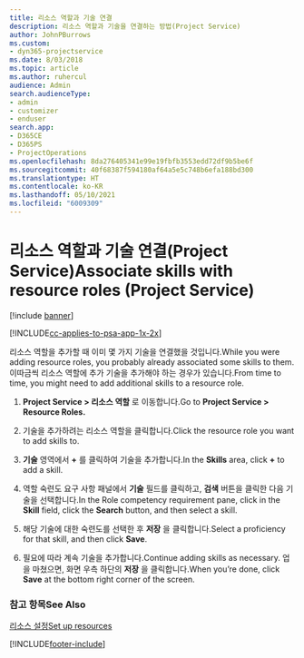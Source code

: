 ```yaml
---
title: 리소스 역할과 기술 연결
description: 리소스 역할과 기술을 연결하는 방법(Project Service)
author: JohnPBurrows
ms.custom:
- dyn365-projectservice
ms.date: 8/03/2018
ms.topic: article
ms.author: ruhercul
audience: Admin
search.audienceType:
- admin
- customizer
- enduser
search.app:
- D365CE
- D365PS
- ProjectOperations
ms.openlocfilehash: 8da276405341e99e19fbfb3553edd72df9b5be6f
ms.sourcegitcommit: 40f68387f594180af64a5e5c748b6efa188bd300
ms.translationtype: HT
ms.contentlocale: ko-KR
ms.lasthandoff: 05/10/2021
ms.locfileid: "6009309"
---
```

# <a name="associate-skills-with-resource-roles-project-service"></a><span data-ttu-id="01ebf-103">리소스 역할과 기술 연결(Project Service)</span><span class="sxs-lookup"><span data-stu-id="01ebf-103">Associate skills with resource roles (Project Service)</span></span>

[!include [banner](../includes/psa-now-project-operations.md)]

[!INCLUDE[cc-applies-to-psa-app-1x-2x](../includes/cc-applies-to-psa-app-1x-2x.md)]

<span data-ttu-id="01ebf-104">리소스 역할을 추가할 때 이미 몇 가지 기술을 연결했을 것입니다.</span><span class="sxs-lookup"><span data-stu-id="01ebf-104">While you were adding resource roles, you probably already associated some skills to them.</span></span> <span data-ttu-id="01ebf-105">이따금씩 리소스 역할에 추가 기술을 추가해야 하는 경우가 있습니다.</span><span class="sxs-lookup"><span data-stu-id="01ebf-105">From time to time, you might need to add additional skills to a resource role.</span></span>  
  
1.  <span data-ttu-id="01ebf-106">**Project Service > 리소스 역할** 로 이동합니다.</span><span class="sxs-lookup"><span data-stu-id="01ebf-106">Go to **Project Service > Resource Roles.**</span></span>  
  
2.  <span data-ttu-id="01ebf-107">기술을 추가하려는 리소스 역할을 클릭합니다.</span><span class="sxs-lookup"><span data-stu-id="01ebf-107">Click the resource role you want to add skills to.</span></span>  
  
3.  <span data-ttu-id="01ebf-108">**기술** 영역에서 **+** 를 클릭하여 기술을 추가합니다.</span><span class="sxs-lookup"><span data-stu-id="01ebf-108">In the **Skills** area, click **+** to add a skill.</span></span>  
  
4.  <span data-ttu-id="01ebf-109">역할 숙련도 요구 사항 패널에서 **기술** 필드를 클릭하고, **검색** 버튼을 클릭한 다음 기술을 선택합니다.</span><span class="sxs-lookup"><span data-stu-id="01ebf-109">In the Role competency requirement pane, click in the **Skill** field, click the **Search** button,  and then select a skill.</span></span>  
  
5.  <span data-ttu-id="01ebf-110">해당 기술에 대한 숙련도를 선택한 후 **저장** 을 클릭합니다.</span><span class="sxs-lookup"><span data-stu-id="01ebf-110">Select a proficiency for that skill, and then click **Save**.</span></span>  
  
6.  <span data-ttu-id="01ebf-111">필요에 따라 계속 기술을 추가합니다.</span><span class="sxs-lookup"><span data-stu-id="01ebf-111">Continue adding skills as necessary.</span></span> <span data-ttu-id="01ebf-112">업을 마쳤으면, 화면 우측 하단의 **저장** 을 클릭합니다.</span><span class="sxs-lookup"><span data-stu-id="01ebf-112">When you’re done, click **Save** at the bottom right corner of the screen.</span></span>  
  
### <a name="see-also"></a><span data-ttu-id="01ebf-113">참고 항목</span><span class="sxs-lookup"><span data-stu-id="01ebf-113">See Also</span></span>  
 [<span data-ttu-id="01ebf-114">리소스 설정</span><span class="sxs-lookup"><span data-stu-id="01ebf-114">Set up resources</span></span>](../psa/set-up-resources.md)


[!INCLUDE[footer-include](../includes/footer-banner.md)]
